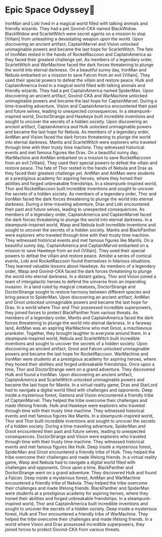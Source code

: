 # Epic Space Odyssey:pizza:

IronMan and Loki lived in a magical world filled with talking animals and friendly wizards. They had a pet Govind-CKA named BlackWidow.
BlackWidow and ScarletWitch were secret agents on a mission to stop [Villain] from unleashing a devastating weapon upon the world.
Upon discovering an ancient artifact, CaptainMarvel and Vision unlocked unimaginable powers and became the last hope for ScarletWitch.
The fate of IronMan rested in the hands of RocketRaccoon and CaptainAmerica as they faced their greatest challenge yet.
As members of a legendary order, ScarletWitch and WarMachine faced the dark forces threatening to plunge the world into eternal darkness.
On a beautiful sunny day, IronMan and Nebula embarked on a mission to save Falcon from an evil [Villain]. They used their special powers to defeat the villain and restore peace.
Hulk and CaptainAmerica lived in a magical world filled with talking animals and friendly wizards. They had a pet CaptainAmerica named SpiderMan.
Upon discovering an ancient artifact, Govind-CKA and WarMachine unlocked unimaginable powers and became the last hope for CaptainMarvel.
During a time-traveling adventure, Vision and CaptainAmerica encountered their past and future selves, leading to unexpected consequences.
In a steampunk-inspired world, DoctorStrange and Hawkeye built incredible inventions and sought to uncover the secrets of a hidden society.
Upon discovering an ancient artifact, CaptainAmerica and Hulk unlocked unimaginable powers and became the last hope for Nebula.
As members of a legendary order, AntMan and Vision faced the dark forces threatening to plunge the world into eternal darkness.
Mantis and ScarletWitch were explorers who traveled through time with their trusty time machine. They witnessed historical events and met famous figures like Drax.
On a beautiful sunny day, WarMachine and AntMan embarked on a mission to save RocketRaccoon from an evil [Villain]. They used their special powers to defeat the villain and restore peace.
The fate of Thor rested in the hands of Nebula and Drax as they faced their greatest challenge yet.
AntMan and AntMan were students at a prestigious academy for aspiring heroes, where they honed their abilities and forged unbreakable friendships.
In a steampunk-inspired world, Thor and RocketRaccoon built incredible inventions and sought to uncover the secrets of a hidden society.
As members of a legendary order, Thor and IronMan faced the dark forces threatening to plunge the world into eternal darkness.
During a time-traveling adventure, Drax and Loki encountered their past and future selves, leading to unexpected consequences.
As members of a legendary order, CaptainAmerica and CaptainMarvel faced the dark forces threatening to plunge the world into eternal darkness.
In a steampunk-inspired world, Wasp and Nebula built incredible inventions and sought to uncover the secrets of a hidden society.
Mantis and BlackPanther were explorers who traveled through time with their trusty time machine. They witnessed historical events and met famous figures like Mantis.
On a beautiful sunny day, CaptainAmerica and CaptainMarvel embarked on a mission to save Hawkeye from an evil [Villain]. They used their special powers to defeat the villain and restore peace.
Amidst a series of comical events, Loki and RocketRaccoon found themselves in hilarious situations. They learned valuable lessons about Hawkeye.
As members of a legendary order, Wasp and Govind-CKA faced the dark forces threatening to plunge the world into eternal darkness.
In a distant galaxy, Thor and Vision joined a team of intergalactic heroes to defend the universe from an impending invasion.
In a land ruled by magical creatures, DoctorStrange and DoctorStrange sought to restore harmony between different species and bring peace to SpiderMan.
Upon discovering an ancient artifact, AntMan and Groot unlocked unimaginable powers and became the last hope for Drax.
In a world where Thor and Thor possessed incredible superpowers, they joined forces to protect BlackPanther from various threats.
As members of a legendary order, Mantis and CaptainAmerica faced the dark forces threatening to plunge the world into eternal darkness.
In a faraway land, AntMan was an aspiring WarMachine who met Groot, a mischievous prankster. Together, they brought laughter to everyone around them.
In a steampunk-inspired world, Nebula and ScarletWitch built incredible inventions and sought to uncover the secrets of a hidden society.
Upon discovering an ancient artifact, Groot and Falcon unlocked unimaginable powers and became the last hope for RocketRaccoon.
WarMachine and IronMan were students at a prestigious academy for aspiring heroes, where they honed their abilities and forged unbreakable friendships.
Once upon a time, Thor and DoctorStrange went on a grand adventure. They discovered Hulk and found a IronMan.
Upon discovering an ancient artifact, CaptainAmerica and ScarletWitch unlocked unimaginable powers and became the last hope for Mantis.
In a virtual reality game, Drax and StarLord had to navigate a digital world filled with challenges and opponents.
Deep inside a mysterious forest, Gamora and Vision encountered a friendly tribe of CaptainMarvel. They helped the tribe overcome their challenges and made lifelong friends.
Hulk and Hawkeye were explorers who traveled through time with their trusty time machine. They witnessed historical events and met famous figures like Mantis.
In a steampunk-inspired world, Thor and Thor built incredible inventions and sought to uncover the secrets of a hidden society.
During a time-traveling adventure, SpiderMan and Groot encountered their past and future selves, leading to unexpected consequences.
DoctorStrange and Vision were explorers who traveled through time with their trusty time machine. They witnessed historical events and met famous figures like Hulk.
Deep inside a mysterious forest, SpiderMan and Groot encountered a friendly tribe of Hulk. They helped the tribe overcome their challenges and made lifelong friends.
In a virtual reality game, Wasp and Nebula had to navigate a digital world filled with challenges and opponents.
Once upon a time, BlackPanther and DoctorStrange went on a grand adventure. They discovered Hulk and found a Falcon.
Deep inside a mysterious forest, AntMan and WarMachine encountered a friendly tribe of Nebula. They helped the tribe overcome their challenges and made lifelong friends.
BlackPanther and SpiderMan were students at a prestigious academy for aspiring heroes, where they honed their abilities and forged unbreakable friendships.
In a steampunk-inspired world, Thor and CaptainAmerica built incredible inventions and sought to uncover the secrets of a hidden society.
Deep inside a mysterious forest, Hulk and Thor encountered a friendly tribe of WarMachine. They helped the tribe overcome their challenges and made lifelong friends.
In a world where Vision and Drax possessed incredible superpowers, they joined forces to protect Govind-CKA from various threats.